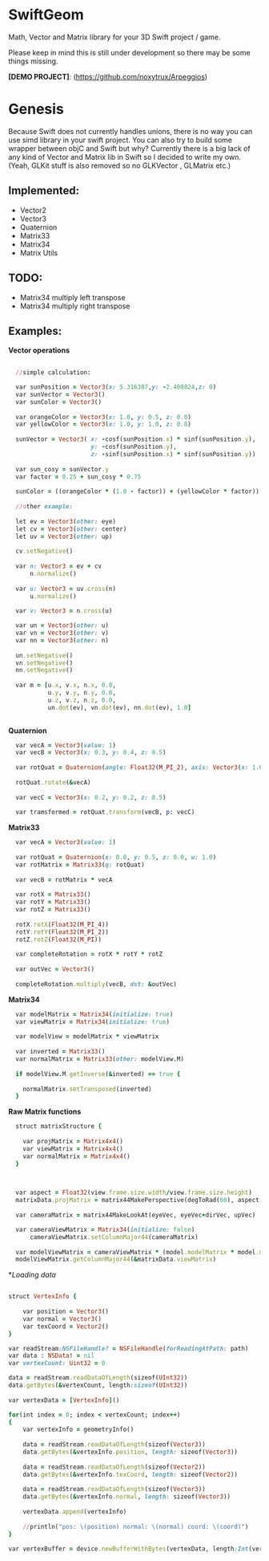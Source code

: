 SwiftGeom
=========

Math, Vector and Matrix library for your 3D Swift project / game.

Please keep in mind this is still under development so there may be some things missing.

**[DEMO PROJECT]**: (https://github.com/noxytrux/Arpeggios)

# Genesis

Because Swift does not currently handles unions, there is no way you can use simd library in your swift project. You can also try to build some wrapper between objC and Swift but why? Currently there is a big lack of any kind of Vector and Matrix lib in Swift so I decided to write my own. (Yeah, GLKit stuff is also removed so no GLKVector , GLMatrix etc.)

## Implemented:

* Vector2
* Vector3
* Quaternion
* Matrix33
* Matrix34
* Matrix Utils

## TODO:

* Matrix34 multiply left transpose
* Matrix34 multiply right transpose

## Examples:

**Vector operations**

```ruby
  
  //simple calculation:

  var sunPosition = Vector3(x: 5.316387,y: -2.408824,z: 0)
  var sunVector = Vector3()
  var sunColor = Vector3()
    
  var orangeColor = Vector3(x: 1.0, y: 0.5, z: 0.0)
  var yellowColor = Vector3(x: 1.0, y: 1.0, z: 0.8)
    
  sunVector = Vector3( x: -cosf(sunPosition.x) * sinf(sunPosition.y),
                       y: -cosf(sunPosition.y),
                       z: -sinf(sunPosition.x) * sinf(sunPosition.y))
        
  var sun_cosy = sunVector.y
  var factor = 0.25 + sun_cosy * 0.75
        
  sunColor = ((orangeColor * (1.0 - factor)) + (yellowColor * factor))
    
  //other example:  
  
  let ev = Vector3(other: eye)
  let cv = Vector3(other: center)
  let uv = Vector3(other: up)
    
  cv.setNegative()
    
  var n: Vector3 = ev + cv
      n.normalize()
    
  var u: Vector3 = uv.cross(n)
      u.normalize()
    
  var v: Vector3 = n.cross(u)

  var un = Vector3(other: u)
  var vn = Vector3(other: v)
  var nn = Vector3(other: n)
    
  un.setNegative()
  vn.setNegative()
  nn.setNegative()
    
  var m = [u.x, v.x, n.x, 0.0,
           u.y, v.y, n.y, 0.0,
           u.z, v.z, n.z, 0.0,
           un.dot(ev), vn.dot(ev), nn.dot(ev), 1.0]
    
```

**Quaternion**

```ruby
  var vecA = Vector3(value: 1)
  var vecB = Vector3(x: 0.3, y: 0.4, z: 0.5)
        
  var rotQuat = Quaternion(angle: Float32(M_PI_2), axis: Vector3(x: 1.0, y: 0.5, z: 0.0))
        
  rotQuat.rotate(&vecA)
        
  var vecC = Vector3(x: 0.2, y: 0.2, z: 0.5)
        
  var tramsformed = rotQuat.transform(vecB, p: vecC)
```

**Matrix33**

```ruby
  var vecA = Vector3(value: 1)
        
  var rotQuat = Quaternion(x: 0.0, y: 0.5, z: 0.0, w: 1.0)
  var rotMatrix = Matrix33(q: rotQuat)
        
  var vecB = rotMatrix * vecA
        
  var rotX = Matrix33()
  var rotY = Matrix33()
  var rotZ = Matrix33()
        
  rotX.rotX(Float32(M_PI_4))
  rotY.rotY(Float32(M_PI_2))
  rotZ.rotZ(Float32(M_PI))
        
  var completeRotation = rotX * rotY * rotZ
        
  var outVec = Vector3()
        
  completeRotation.multiply(vecB, dst: &outVec)
```

**Matrix34**

```ruby
  var modelMatrix = Matrix34(initialize: true)
  var viewMatrix = Matrix34(initialize: true)
        
  var modelView = modelMatrix * viewMatrix
        
  var inverted = Matrix33()
  var normalMatrix = Matrix33(other: modelView.M)
        
  if modelView.M.getInverse(&inverted) == true {
        
    normalMatrix.setTransposed(inverted)
  }
```

**Raw Matrix functions**

```ruby
  struct matrixStructure {
    
    var projMatrix = Matrix4x4()
    var viewMatrix = Matrix4x4()
    var normalMatrix = Matrix4x4()
  }


    
  var aspect = Float32(view.frame.size.width/view.frame.size.height)
  matrixData.projMatrix = matrix44MakePerspective(degToRad(60), aspect, 0.01, 5000)
  
  var cameraMatrix = matrix44MakeLookAt(eyeVec, eyeVec+dirVec, upVec)

  var cameraViewMatrix = Matrix34(initialize: false)
      cameraViewMatrix.setColumnMajor44(cameraMatrix)
  
  var modelViewMatrix = cameraViewMatrix * (model.modelMatrix * model.modelScale)
  modelViewMatrix.getColumnMajor44(&matrixData.viewMatrix)

```

**Loading data*

```ruby

struct VertexInfo {
    
    var position = Vector3()
    var normal = Vector3()
    var texCoord = Vector2()
}

var readStream:NSFileHandle? = NSFileHandle(forReadingAtPath: path)
var data : NSData! = nil
var vertexCount: Uint32 = 0     

data = readStream.readDataOfLength(sizeof(UInt32))
data.getBytes(&vertexCount, length:sizeof(UInt32))
                        
var vertexData = [VertexInfo]()

for(int index = 0; index < vertexCount; index++)
{
    var vertexInfo = geometryInfo()
                            
    data = readStream.readDataOfLength(sizeof(Vector3))
    data.getBytes(&vertexInfo.position, length: sizeof(Vector3))
                              
    data = readStream.readDataOfLength(sizeof(Vector2))
    data.getBytes(&vertexInfo.texCoord, length: sizeof(Vector2))
                              
    data = readStream.readDataOfLength(sizeof(Vector3))
    data.getBytes(&vertexInfo.normal, length: sizeof(Vector3))
              
    vertexData.append(vertexInfo)
                              
    //println("pos: \(position) normal: \(normal) coord: \(coord)")
}

var vertexBuffer = device.newBufferWithBytes(vertexData, length:Int(vertexCount) * sizeof(VertexInfo), options:nil)

```